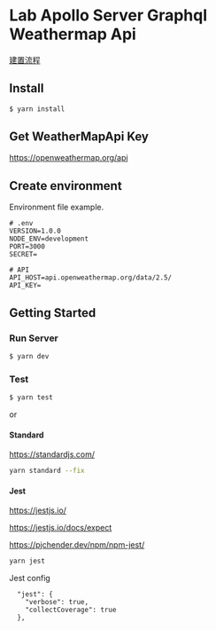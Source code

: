 # Lab Apollo Server Graphql Weathermap Api
[建置流程](https://docs.google.com/presentation/d/1nDaYChOJX7PAbMreHEoo22cS9mGnDC1_pcTE7_zmUPk/edit?usp=sharing)
## Install
```bash
$ yarn install
```

## Get WeatherMapApi Key
https://openweathermap.org/api

## Create environment
Environment file example.
```
# .env
VERSION=1.0.0
NODE_ENV=development
PORT=3000
SECRET=

# API
API_HOST=api.openweathermap.org/data/2.5/
API_KEY=

```
## Getting Started
### Run Server
```bash
$ yarn dev
```

### Test

```bash
$ yarn test
```
or
#### Standard
https://standardjs.com/
```bash
yarn standard --fix
```

#### Jest
https://jestjs.io/

https://jestjs.io/docs/expect

https://pjchender.dev/npm/npm-jest/
```bash
yarn jest
```

Jest config
```
  "jest": {
    "verbose": true,
    "collectCoverage": true
  },
```